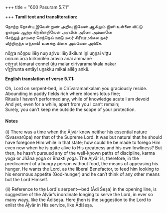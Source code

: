 +++
title = "600 Pasuram 5.7.1"

+++
**Tamil text and transliteration:**

நோற்ற நோன்பு இலேன் நுண் அறிவு இலேன் ஆகிலும் இனி உன்னை விட்டு  
ஒன்றும் ஆற்ற கிற்கின்றிலேன் அரவின் அணை அம்மானே  
சேற்றுத் தாமரை செந்நெல் ஊடு மலர் சிரீவரமங்கல நகர்  
வீற்றிருந்த எந்தாய்! உனக்கு மிகை அல்லேன் அங்கே.

nōṟṟa nōṉpu ilēṉ nuṇ aṟivu ilēṉ ākilum iṉi uṉṉai viṭṭu  
oṉṟum āṟṟa kiṟkiṉṟilēṉ araviṉ aṇai ammāṉē  
cēṟṟut tāmarai cennel ūṭu malar cirīvaramaṅkala nakar  
vīṟṟirunta entāy! uṉakku mikai allēṉ aṅkē.

**English translation of verse 5.7.1:**

Oh, Lord on serpent-bed, in Cirīvaramaṅkalam you graciously reside.  
Abounding in paddy fields rich where blooms lotus fine;  
Rituals I haven’t performed any, while of knowledge acute I am devoid  
And yet, even for a while, apart from you I can’t remain;  
Surely, you can’t keep me outside the scope of your protection.

#### Notes

\(i\) There was a time when the Āḻvār knew neither his essential nature (Svasvarūpa) nor that of the Supreme Lord. It was but natural that he should have foregone Him while in that state; how could he be made to forego Him even now when he is quite alive to His greatness and his own lowliness? But then, he hasn’t pursued any of the well-known paths of discipline, karma yoga or Jñāna yoga or Bhakti yoga. The Āḻvār is, therefore, in the predicament of a hungry person without food, the means of appeasing his hunger. He wants the Lord, as the liberal Benefactor, to feed him looking to his enormous appetite (God-hunger) and he can’t think of any other means but the Lord Himself.

\(ii\) Reference to the Lord's serpent—bed (Ādi Śeṣa) in the opening line, is suggestive of the Āḻvār’s inordinate longing to serve the Lord, in ever so many ways, like the Ādiśeṣa. Here then is the suggestion to the Lord to enlist the Āḻvār in His service, like Ādiśeṣa.


